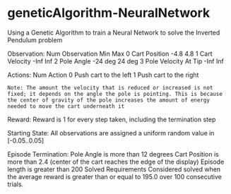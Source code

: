 # geneticAlgorithm-NeuralNetwork
Using a Genetic Algorithm to train a Neural Network to solve the Inverted Pendulum problem

Observation: 
    Num	Observation                 Min         Max
    0	Cart Position             -4.8            4.8
    1	Cart Velocity             -Inf            Inf
    2	Pole Angle                 -24 deg        24 deg
    3	Pole Velocity At Tip      -Inf            Inf

Actions:
    Num	Action
    0	Push cart to the left
    1	Push cart to the right

    Note: The amount the velocity that is reduced or increased is not fixed; it depends on the angle the pole is pointing. This is because the center of gravity of the pole increases the amount of energy needed to move the cart underneath it

Reward:
    Reward is 1 for every step taken, including the termination step

Starting State:
    All observations are assigned a uniform random value in [-0.05..0.05]

Episode Termination:
    Pole Angle is more than 12 degrees
    Cart Position is more than 2.4 (center of the cart reaches the edge of the display)
    Episode length is greater than 200
    Solved Requirements
    Considered solved when the average reward is greater than or equal to 195.0 over 100 consecutive trials.
